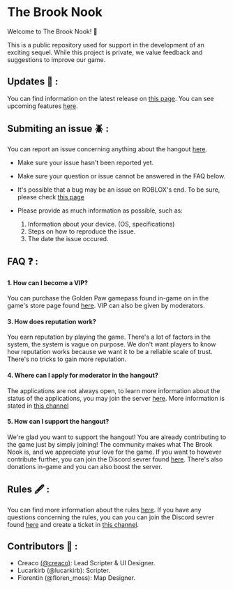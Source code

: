 # The Brook Nook

Welcome to The Brook Nook! 🌴

This is a public repository used for support in the development of an exciting sequel. While this project is private, we value feedback and suggestions to improve our game.

## Updates 🎲 :
You can find information on the latest release on [this page](https://github.com/CreacOwo/The-Brook-Nook/releases). You can see upcoming features [here](https://github.com/CreacOwo/The-Brook-Nook/wiki).

## Submiting an issue 🪲 :
You can report an issue concerning anything about the hangout [here](https://github.com/CreacOwo/The-Brook-Nook/issues). 
- Make sure your issue hasn't been reported yet.
- Make sure your question or issue cannot be answered in the FAQ below.
- It's possible that a bug may be an issue on ROBLOX's end. To be sure, please check [this page](https://devforum.roblox.com/c/bug-reports/10)
- Please provide as much information as possible, such as:

  1. Information about your device. (OS, specifications)
  2. Steps on how to reproduce the issue.
  3. The date the issue occured.

## FAQ ❓ :
#### 1. How can I become a VIP?
You can purchase the Golden Paw gamepass found in-game on in the game's store page found [here](https://www.roblox.com/game-pass/4707597/VIP). VIP can also be given by moderators.

#### 3. How does reputation work?
You earn reputation by playing the game. There's a lot of factors in the system, the system is vague on purpose. We don't want players to know how reputation works because we want it to be a reliable scale of trust. There's no tricks to gain more reputation.

#### 4. Where can I apply for moderator in the hangout?
The applications are not always open, to learn more information about the status of the applications, you may join the server [here](https://discord.gg/furryfandom). More information is stated in [this channel](https://discord.com/channels/718167064883232779/802998375007780864)

#### 5. How can I support the hangout?
We're glad you want to support the hangout! You are already contributing to the game just by simply joining! The community makes what The Brook Nook is, and we appreciate your love for the game. If you want to however contribute further, you can join the Discord sevrer found [here](https://discord.gg/furryfandom). There's also donations in-game and you can also boost the server.

## Rules 🖋️ :
You can find more information about the rules [here](https://github.com/CreacOwo/The-Brook-Nook/blob/main/RULES.md). If you have any questions concerning the rules, you can you can join the Discord sevrer found [here](https://discord.gg/furryfandom) and create a ticket in [this channel](https://discord.com/channels/718167064883232779/802998375007780864). 

## Contributors 🔨 : 
- Creaco    [(@creaco)](https://github.com/CreacOwo): Lead Scripter & UI Designer.
- Lucarkirb (@lucarkirb): Scripter.
- Florentin (@floren_moss): Map Designer.

